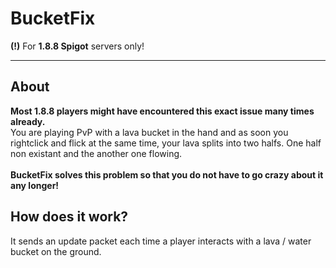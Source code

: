 # BucketFix
**(!)** For **1.8.8 Spigot** servers only!
<hr>

## About
**Most 1.8.8 players might have encountered this exact issue many times already.**
<br>
You are playing PvP with a lava bucket in the hand and as soon you rightclick and flick at the same time, your lava splits into two halfs. One half non existant and the another one flowing. 
<br>
<br>
**BucketFix solves this problem so that you do not have to go crazy about it any longer!**

## How does it work?
It sends an update packet each time a player interacts with a lava / water bucket on the ground.